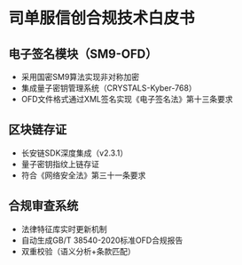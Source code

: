 # 司单服信创合规技术白皮书

## 电子签名模块（SM9-OFD）
- 采用国密SM9算法实现非对称加密
- 集成量子密钥管理系统（CRYSTALS-Kyber-768）
- OFD文件格式通过XML签名实现《电子签名法》第十三条要求

## 区块链存证
- 长安链SDK深度集成（v2.3.1）
- 量子密钥指纹上链存证
- 符合《网络安全法》第三十一条要求

## 合规审查系统
- 法律特征库实时更新机制
- 自动生成GB/T 38540-2020标准OFD合规报告
- 双重校验（语义分析+条款匹配）